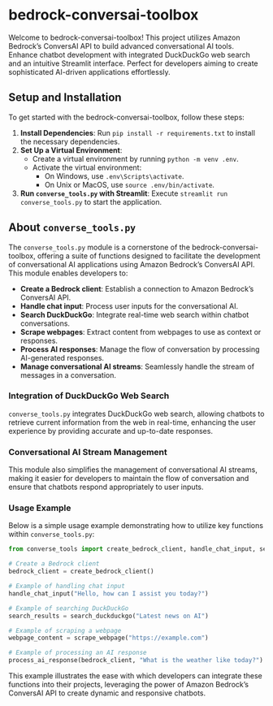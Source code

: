 # bedrock-conversai-toolbox
Welcome to bedrock-conversai-toolbox! This project utilizes Amazon Bedrock’s ConversAI API to build advanced conversational AI tools. Enhance chatbot development with integrated DuckDuckGo web search and an intuitive Streamlit interface. Perfect for developers aiming to create sophisticated AI-driven applications effortlessly.

## Setup and Installation
To get started with the bedrock-conversai-toolbox, follow these steps:

1. **Install Dependencies**: Run `pip install -r requirements.txt` to install the necessary dependencies.
2. **Set Up a Virtual Environment**:
   - Create a virtual environment by running `python -m venv .env`.
   - Activate the virtual environment:
     - On Windows, use `.env\Scripts\activate`.
     - On Unix or MacOS, use `source .env/bin/activate`.
3. **Run `converse_tools.py` with Streamlit**: Execute `streamlit run converse_tools.py` to start the application.

## About `converse_tools.py`
The `converse_tools.py` module is a cornerstone of the bedrock-conversai-toolbox, offering a suite of functions designed to facilitate the development of conversational AI applications using Amazon Bedrock’s ConversAI API. This module enables developers to:

- **Create a Bedrock client**: Establish a connection to Amazon Bedrock’s ConversAI API.
- **Handle chat input**: Process user inputs for the conversational AI.
- **Search DuckDuckGo**: Integrate real-time web search within chatbot conversations.
- **Scrape webpages**: Extract content from webpages to use as context or responses.
- **Process AI responses**: Manage the flow of conversation by processing AI-generated responses.
- **Manage conversational AI streams**: Seamlessly handle the stream of messages in a conversation.

### Integration of DuckDuckGo Web Search
`converse_tools.py` integrates DuckDuckGo web search, allowing chatbots to retrieve current information from the web in real-time, enhancing the user experience by providing accurate and up-to-date responses.

### Conversational AI Stream Management
This module also simplifies the management of conversational AI streams, making it easier for developers to maintain the flow of conversation and ensure that chatbots respond appropriately to user inputs.

### Usage Example
Below is a simple usage example demonstrating how to utilize key functions within `converse_tools.py`:

```python
from converse_tools import create_bedrock_client, handle_chat_input, search_duckduckgo, scrape_webpage, process_ai_response

# Create a Bedrock client
bedrock_client = create_bedrock_client()

# Example of handling chat input
handle_chat_input("Hello, how can I assist you today?")

# Example of searching DuckDuckGo
search_results = search_duckduckgo("Latest news on AI")

# Example of scraping a webpage
webpage_content = scrape_webpage("https://example.com")

# Example of processing an AI response
process_ai_response(bedrock_client, "What is the weather like today?")
```

This example illustrates the ease with which developers can integrate these functions into their projects, leveraging the power of Amazon Bedrock’s ConversAI API to create dynamic and responsive chatbots.
